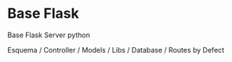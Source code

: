 # Base Flask
Base Flask Server python

Esquema / Controller / Models / Libs / Database / Routes by Defect
